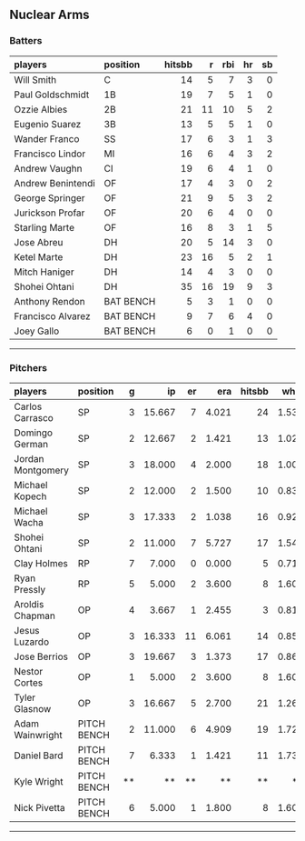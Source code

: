 ## Nuclear Arms

### Batters

 
|players           |position  | hitsbb|  r| rbi| hr| sb| 
|:-----------------|:---------|------:|--:|---:|--:|--:| 
|Will Smith        |C         |     14|  5|   7|  3|  0| 
|Paul Goldschmidt  |1B        |     19|  7|   5|  1|  0| 
|Ozzie Albies      |2B        |     21| 11|  10|  5|  2| 
|Eugenio Suarez    |3B        |     13|  5|   5|  1|  0| 
|Wander Franco     |SS        |     17|  6|   3|  1|  3| 
|Francisco Lindor  |MI        |     16|  6|   4|  3|  2| 
|Andrew Vaughn     |CI        |     19|  6|   4|  1|  0| 
|Andrew Benintendi |OF        |     17|  4|   3|  0|  2| 
|George Springer   |OF        |     21|  9|   5|  3|  2| 
|Jurickson Profar  |OF        |     20|  6|   4|  0|  0| 
|Starling Marte    |OF        |     16|  8|   3|  1|  5| 
|Jose Abreu        |DH        |     20|  5|  14|  3|  0| 
|Ketel Marte       |DH        |     23| 16|   5|  2|  1| 
|Mitch Haniger     |DH        |     14|  4|   3|  0|  0| 
|Shohei Ohtani     |DH        |     35| 16|  19|  9|  3| 
|Anthony Rendon    |BAT BENCH |      5|  3|   1|  0|  0| 
|Francisco Alvarez |BAT BENCH |      9|  7|   6|  4|  0| 
|Joey Gallo        |BAT BENCH |      6|  0|   1|  0|  0| 


* * *

### Pitchers

 
|players           |position    |  g|     ip| er|   era| hitsbb|  whip| so|  w| sv| 
|:-----------------|:-----------|--:|------:|--:|-----:|------:|-----:|--:|--:|--:| 
|Carlos Carrasco   |SP          |  3| 15.667|  7| 4.021|     24| 1.532|  9|  1|  0| 
|Domingo German    |SP          |  2| 12.667|  2| 1.421|     13| 1.026| 11|  1|  0| 
|Jordan Montgomery |SP          |  3| 18.000|  4| 2.000|     18| 1.000| 18|  1|  0| 
|Michael Kopech    |SP          |  2| 12.000|  2| 1.500|     10| 0.833| 15|  0|  0| 
|Michael Wacha     |SP          |  3| 17.333|  2| 1.038|     16| 0.923| 20|  2|  0| 
|Shohei Ohtani     |SP          |  2| 11.000|  7| 5.727|     17| 1.545| 12|  0|  0| 
|Clay Holmes       |RP          |  7|  7.000|  0| 0.000|      5| 0.714|  9|  1|  3| 
|Ryan Pressly      |RP          |  5|  5.000|  2| 3.600|      8| 1.600|  5|  1|  2| 
|Aroldis Chapman   |OP          |  4|  3.667|  1| 2.455|      3| 0.818|  9|  0|  0| 
|Jesus Luzardo     |OP          |  3| 16.333| 11| 6.061|     14| 0.857| 19|  1|  0| 
|Jose Berrios      |OP          |  3| 19.667|  3| 1.373|     17| 0.864| 13|  2|  0| 
|Nestor Cortes     |OP          |  1|  5.000|  2| 3.600|      8| 1.600|  6|  1|  0| 
|Tyler Glasnow     |OP          |  3| 16.667|  5| 2.700|     21| 1.260| 18|  2|  0| 
|Adam Wainwright   |PITCH BENCH |  2| 11.000|  6| 4.909|     19| 1.727|  5|  0|  0| 
|Daniel Bard       |PITCH BENCH |  7|  6.333|  1| 1.421|     11| 1.737|  7|  2|  0| 
|Kyle Wright       |PITCH BENCH | **|     **| **|    **|     **|    **| **| **| **| 
|Nick Pivetta      |PITCH BENCH |  6|  5.000|  1| 1.800|      8| 1.600|  5|  0|  0| 


* * *


